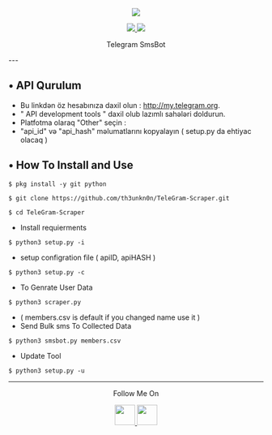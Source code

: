 <p align="center"><img src="https://img.shields.io/badge/Version-3.1-brightgreen"></p>
<p align="center">
  <a href="https://github.com/Texnoloq">
    <img src="https://img.shields.io/github/followers/Texnoloq?label=Follow&style=social">
  </a>
  <a href="https://github.com/Texnoloq-smsbot">
    <img src="https://img.shields.io/github/stars/Texnoloq/Texnoloq-smsbot?style=social">
  </a>
</p>
<p align="center">
  Telegram SmsBot 
</p>
---

## • API Qurulum
* Bu linkdən öz hesabınıza daxil olun : http://my.telegram.org.
* " API development tools " daxil olub lazımlı sahələri doldurun. 
* Platfotma olaraq "Other" seçin :
*  "api_id" və "api_hash" məlumatlarını kopyalayın ( setup.py da ehtiyac olacaq )

## • How To Install and Use

`$ pkg install -y git python`

`$ git clone https://github.com/th3unkn0n/TeleGram-Scraper.git`

`$ cd TeleGram-Scraper`

* Install requierments

`$ python3 setup.py -i`

* setup configration file ( apiID, apiHASH )

`$ python3 setup.py -c`

* To Genrate User Data

`$ python3 scraper.py`

* ( members.csv is default if you changed name use it )
* Send Bulk sms To Collected Data 

`$ python3 smsbot.py members.csv`

* Update Tool

`$ python3 setup.py -u`

---

<p align="center">
  Follow Me On
</p>
<p align="center">
  <a href="https://youtube.com/theunknon">
    <img src="https://github.com/th3unkn0n/extra/blob/master/.img/yt.png" width="40" height="40">
  </a>
  <a href="https://instagram.com/th3unkn0n">
    <img src="https://github.com/th3unkn0n/extra/blob/master/.img/ig.png" width="40" height="40">
</p>
